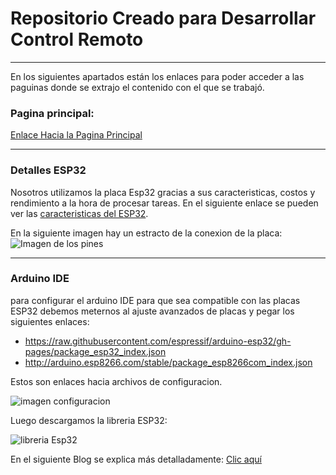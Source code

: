 # Repositorio Creado para Desarrollar Control Remoto

---

En los siguientes apartados están los enlaces para poder acceder a las paguinas donde se extrajo el contenido con el que se trabajó.

### Pagina principal:

[Enlace Hacia la Pagina Principal](https://randomnerdtutorials.com/projects-esp32/)

---

### Detalles ESP32

Nosotros utilizamos la placa Esp32 gracias a sus caracteristicas, costos y rendimiento a la hora de procesar tareas. En el siguiente enlace se pueden ver las [caracteristicas del ESP32](https://randomnerdtutorials.com/getting-started-with-esp32/).

En la siguiente imagen hay un estracto de la conexion de la placa:
![Imagen de los pines](https://i0.wp.com/randomnerdtutorials.com/wp-content/uploads/2018/08/ESP32-DOIT-DEVKIT-V1-Board-Pinout-36-GPIOs-updated.jpg?w=750&quality=100&strip=all&ssl=1)

---

### Arduino IDE

para configurar el arduino IDE para que sea compatible con las placas ESP32 debemos meternos al ajuste avanzados de placas y pegar los siguientes enlaces:

- https://raw.githubusercontent.com/espressif/arduino-esp32/gh-pages/package_esp32_index.json
- http://arduino.esp8266.com/stable/package_esp8266com_index.json

Estos son enlaces hacia archivos de configuracion.

![imagen configuracion](https://i0.wp.com/randomnerdtutorials.com/wp-content/uploads/2022/10/Additional-Boards-Manager-URL.png?w=750&quality=100&strip=all&ssl=1)

Luego descargamos la libreria ESP32:

![libreria Esp32](https://i0.wp.com/randomnerdtutorials.com/wp-content/uploads/2022/10/Boards-Manager-ESP32-Arduino-IDE.png?w=750&quality=100&strip=all&ssl=1)

En el siguiente Blog se explica más detalladamente:
[Clic aquí](https://randomnerdtutorials.com/installing-the-esp32-board-in-arduino-ide-windows-instructions/)
